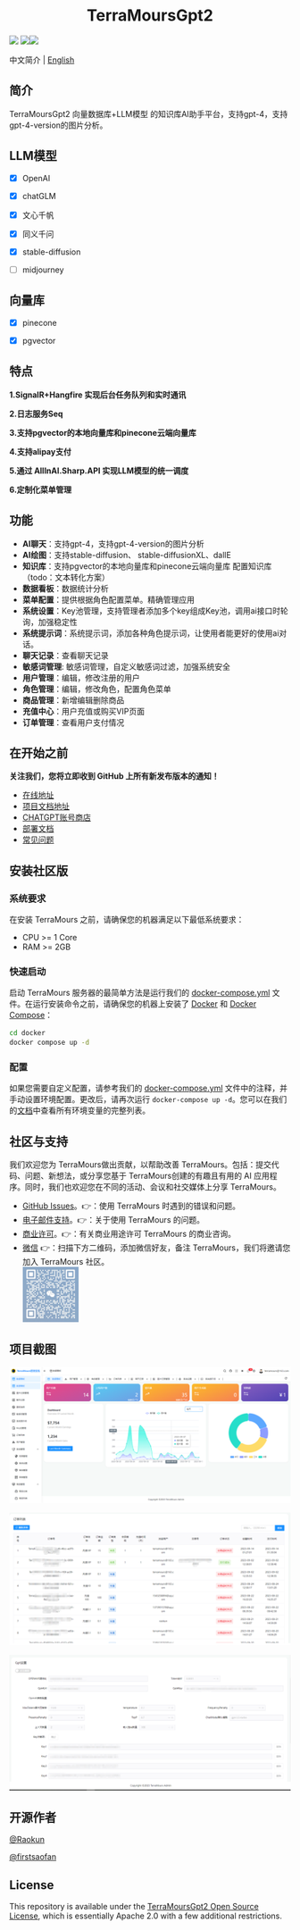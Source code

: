 <div align="center">
	<h1>TerraMoursGpt2</h1>
</div>


![](https://img.shields.io/github/stars/TerraMours/TerraMoursGpt2) ![](https://img.shields.io/github/forks/TerraMours/TerraMoursGpt2)![](https://img.shields.io/docker/pulls/raokun88/terramours_gpt_admin)

中文简介 | [English](README-EN.md)

## 简介

TerraMoursGpt2 向量数据库+LLM模型 的知识库AI助手平台，支持gpt-4，支持gpt-4-version的图片分析。



## LLM模型
- [x] OpenAI 
- [x] chatGLM
- [x] 文心千帆
- [x] 同义千问
- [x] stable-diffusion
- [ ] midjourney



## 向量库

- [x] pinecone
- [X] pgvector



## 特点

**1.SignalR+Hangfire 实现后台任务队列和实时通讯**

**2.日志服务Seq**

**3.支持pgvector的本地向量库和pinecone云端向量库** 

**4.支持alipay支付**

**5.通过 AllInAI.Sharp.API 实现LLM模型的统一调度**

**6.定制化菜单管理**



## 功能

- **AI聊天**：支持gpt-4，支持gpt-4-version的图片分析
- **AI绘图**：支持stable-diffusion、 stable-diffusionXL、dallE
- **知识库**：支持pgvector的本地向量库和pinecone云端向量库 配置知识库（todo：文本转化方案）
- **数据看板**：数据统计分析
- **菜单配置**：提供根据角色配置菜单。精确管理应用
- **系统设置**：Key池管理，支持管理者添加多个key组成Key池，调用ai接口时轮询，加强稳定性
- **系统提示词**：系统提示词，添加各种角色提示词，让使用者能更好的使用ai对话。
- **聊天记录**：查看聊天记录
- **敏感词管理**: 敏感词管理，自定义敏感词过滤，加强系统安全
- **用户管理**：编辑，修改注册的用户
- **角色管理**：编辑，修改角色，配置角色菜单
- **商品管理**：新增编辑删除商品
- **充值中心**：用户充值或购买VIP页面
- **订单管理**：查看用户支付情况





## 在开始之前

**关注我们，您将立即收到 GitHub 上所有新发布版本的通知！**

* [在线地址](https://second.terramours.site/)
* [项目文档地址](https://terramours.site/guide/)
* [CHATGPT账号商店](https://sp.terramours.site/)
* [部署文档](https://terramours.site/guide/build.html)
* [常见问题](https://terramours.site/guide/qa.html)



## 安装社区版

### 系统要求

在安装 TerraMours 之前，请确保您的机器满足以下最低系统要求：

- CPU >= 1 Core
- RAM >= 2GB

### 快速启动

启动 TerraMours 服务器的最简单方法是运行我们的 [docker-compose.yml](Docker/docker-compose.yaml) 文件。在运行安装命令之前，请确保您的机器上安装了 [Docker](https://docs.docker.com/get-docker/) 和 [Docker Compose](https://docs.docker.com/compose/install/)：

```bash
cd docker
docker compose up -d
```



### 配置

如果您需要自定义配置，请参考我们的 [docker-compose.yml](Docker/docker-compose.yaml) 文件中的注释，并手动设置环境配置。更改后，请再次运行 `docker-compose up -d`。您可以在我们的[文档](https://terramours.site/guide/)中查看所有环境变量的完整列表。



## 社区与支持

我们欢迎您为 TerraMours做出贡献，以帮助改善 TerraMours。包括：提交代码、问题、新想法，或分享您基于 TerraMours创建的有趣且有用的 AI 应用程序。同时，我们也欢迎您在不同的活动、会议和社交媒体上分享 TerraMours。

- [GitHub Issues](https://github.com/TerraMours/TerraMoursGpt2/issues)。👉：使用 TerraMours 时遇到的错误和问题。
- [电子邮件支持](mailto:terramours@163.com?subject=[GitHub]Questions%20About%20TerraMoursGpt2)。👉：关于使用 TerraMours 的问题。
- [商业许可](mailto:terramours@163.com?subject=[GitHub]Business%20License%20Inquiry)。👉：有关商业用途许可 TerraMours 的商业咨询。
 - [微信]() 👉：扫描下方二维码，添加微信好友，备注 TerraMours，我们将邀请您加入 TerraMours 社区。  
   <img src="./img/wechat.png" alt="wechat" width="100"/>



## 项目截图



![image-20231009170148439](./img/image-20231009170148439.png)

![image-20231009170200187](./img/image-20231009170200187.png)

![image-20231009170507536](./img/image-20231009170507536.png)



## 开源作者

[@Raokun](https://github.com/raokun)

[@firstsaofan](https://github.com/orgs/TerraMours/people/firstsaofan)



## License

This repository is available under the [TerraMoursGpt2 Open Source License](LICENSE), which is essentially Apache 2.0 with a few additional restrictions.

